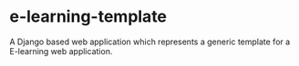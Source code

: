 # e-learning-template
A Django based web application which represents a generic template for a E-learning web application.
